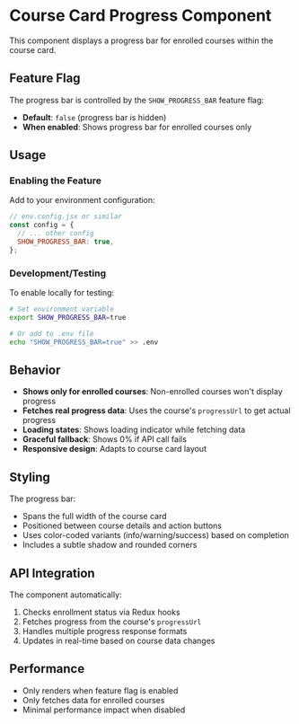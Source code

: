 # Course Card Progress Component

This component displays a progress bar for enrolled courses within the course card.

## Feature Flag

The progress bar is controlled by the `SHOW_PROGRESS_BAR` feature flag:

- **Default**: `false` (progress bar is hidden)
- **When enabled**: Shows progress bar for enrolled courses only

## Usage

### Enabling the Feature

Add to your environment configuration:

```javascript
// env.config.jsx or similar
const config = {
  // ... other config
  SHOW_PROGRESS_BAR: true,
};
```

### Development/Testing

To enable locally for testing:

```bash
# Set environment variable
export SHOW_PROGRESS_BAR=true

# Or add to .env file
echo "SHOW_PROGRESS_BAR=true" >> .env
```

## Behavior

- **Shows only for enrolled courses**: Non-enrolled courses won't display progress
- **Fetches real progress data**: Uses the course's `progressUrl` to get actual progress
- **Loading states**: Shows loading indicator while fetching data
- **Graceful fallback**: Shows 0% if API call fails
- **Responsive design**: Adapts to course card layout

## Styling

The progress bar:
- Spans the full width of the course card
- Positioned between course details and action buttons
- Uses color-coded variants (info/warning/success) based on completion
- Includes a subtle shadow and rounded corners

## API Integration

The component automatically:
1. Checks enrollment status via Redux hooks
2. Fetches progress from the course's `progressUrl`
3. Handles multiple progress response formats
4. Updates in real-time based on course data changes

## Performance

- Only renders when feature flag is enabled
- Only fetches data for enrolled courses
- Minimal performance impact when disabled